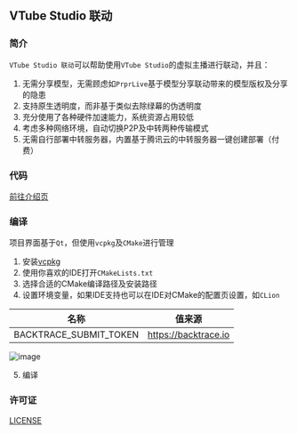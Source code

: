 ## VTube Studio 联动

### 简介

`VTube Studio 联动`可以帮助使用`VTube Studio`的虚拟主播进行联动，并且：

1. 无需分享模型，无需顾虑如`PrprLive`基于模型分享联动带来的模型版权及分享的隐患
2. 支持原生透明度，而非基于类似去除绿幕的伪透明度
3. 充分使用了各种硬件加速能力，系统资源占用较低
4. 考虑多种网络环境，自动切换P2P及中转两种传输模式
5. 无需自行部署中转服务器，内置基于腾讯云的中转服务器一键创建部署（付费）

### 代码

[前往介绍页](https://www.wolai.com/reito/dGzCn2JJCB8tnZwWd6wcRN)

### 编译

项目界面基于`Qt`，但使用`vcpkg`及`CMake`进行管理

1. 安装[vcpkg](https://github.com/microsoft/vcpkg)
2. 使用你喜欢的IDE打开`CMakeLists.txt`
3. 选择合适的CMake编译路径及安装路径
4. 设置环境变量，如果IDE支持也可以在IDE对CMake的配置页设置，如`CLion`

  | 名称                     | 值来源                  |
  |------------------------|----------------------|
  | BACKTRACE_SUBMIT_TOKEN | https://backtrace.io |

  ![image](https://user-images.githubusercontent.com/29846655/212706928-4a4a8271-103a-4adf-a580-d8045152d7dd.png)

5. 编译

### 许可证

[LICENSE](LICENSE)

